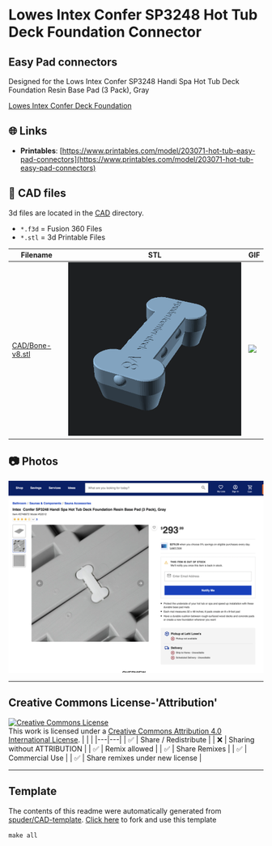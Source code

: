 
# Lowes Intex Confer SP3248 Hot Tub Deck Foundation Connector

## Easy Pad connectors

Designed for the Lows Intex Confer SP3248 Handi Spa Hot Tub Deck Foundation Resin Base Pad (3 Pack), Gray

[Lowes Intex Confer Deck Foundation](https://www.lowes.com/pd/Confer-Confer-SP3248-Handi-Spa-Hot-Tub-Deck-Foundation-Resin-Base-Pad-3-Pack-Gray/5001637275)



## :globe_with_meridians: Links



- **Printables**: [https://www.printables.com/model/203071-hot-tub-easy-pad-connectors](https://www.printables.com/model/203071-hot-tub-easy-pad-connectors)

## :triangular_ruler: CAD files

3d files are located in the [CAD](./CAD) directory.
- `*.f3d` = Fusion 360 Files
- `*.stl` = 3d Printable Files

| Filename | STL | GIF | 
| --- | --- | --- | 
| [CAD/Bone-v8.stl](./CAD%2FBone-v8.stl) | ![](./CAD%2FBone-v8.png) | ![](./CAD%2FBone-v8.gif) | 


## :camera: Photos
![](photos%2FScreen%20Shot%202022-05-11%20at%209.53.57%20PM.png)

---

## Creative Commons License-'Attribution'
<a rel="license" href="http://creativecommons.org/licenses/by/4.0/"><img alt="Creative Commons License" style="border-width:0" src="https://i.creativecommons.org/l/by/4.0/88x31.png" /></a><br />This work is licensed under a <a rel="license" href="http://creativecommons.org/licenses/by/4.0/">Creative Commons Attribution 4.0 International License</a>.
|  |  | 
|---|---|
| :white_check_mark: | Share / Redistribute | 
| :x: | Sharing without ATTRIBUTION |
| :white_check_mark: | Remix allowed | 
| :white_check_mark: | Share Remixes | 
| :white_check_mark: | Commercial Use | 
| :white_check_mark: | Share remixes under new license | 


---
## Template
The contents of this readme were automatically generated from [spuder/CAD-template](https://github.com/spuder/CAD-template). 
[Click here](https://github.com/spuder/CAD-template/generate) to fork and use this template

```
make all
```